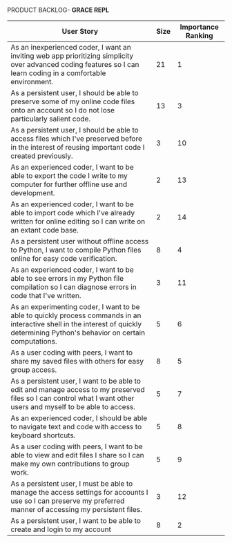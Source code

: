 PRODUCT BACKLOG- **GRACE REPL**

| User Story | Size | Importance Ranking |
| --- | --- | --- |
|As an inexperienced coder, I want an inviting web app prioritizing simplicity over advanced coding features so I can learn coding in a comfortable environment. | 21 | 1 |
| As a persistent user, I should be able to preserve some of my online code files onto an account so I do not lose particularly salient code. | 13 | 3 |
| As a persistent user, I should be able to access files which I've preserved before in the interest of reusing important code I created previously. | 3 | 10 |
| As an experienced coder, I want to be able to export the code I write to my computer for further offline use and development. | 2 | 13 |
| As an experienced coder, I want to be able to import code which I've already written for online editing so I can write on an extant code base. | 2 | 14 |
| As a persistent user without offline access to Python, I want to compile Python files online for easy code verification. | 8 | 4 |
| As an experienced coder, I want to be able to see errors in my Python file compilation so I can diagnose errors in code that I've written. | 3 | 11 |
| As an experimenting coder, I want to be able to quickly process commands in an interactive shell in the interest of quickly determining Python's behavior on certain computations. | 5 | 6 |
| As a user coding with peers, I want to share my saved files with others for easy group access. | 8 | 5 |
| As a persistent user, I want to be able to edit and manage access to my preserved files so I can control what I want other users and myself to be able to access. | 5 | 7 |
| As an experienced coder, I should be able to navigate text and code with access to keyboard shortcuts. | 5 | 8 |
| As a user coding with peers, I want to be able to view and edit files I share so I can make my own contributions to group work. | 5 | 9 |
| As a persistent user, I must be able to manage the access settings for accounts I use so I can preserve my preferred manner of accessing my persistent files. | 3 | 12 |
| As a persistent user, I want to be able to create and login to my account | 8 | 2 |
